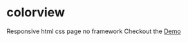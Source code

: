 # colorview
Responsive html css page no framework 
Checkout the
[Demo](https://hichemsaidi.github.io/HichemSaidi.github.io-colorview/)
